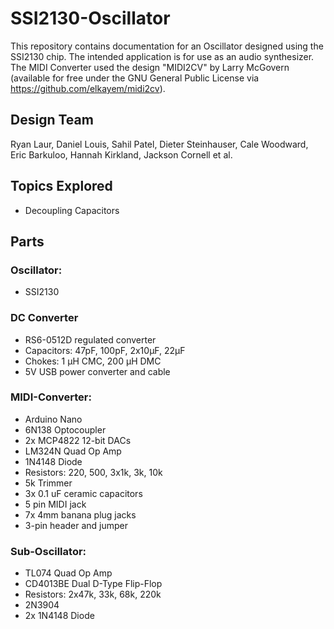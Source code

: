 # SSI2130-Oscillator

This repository contains documentation for an Oscillator designed using the SSI2130 chip. The intended application is for use as an audio synthesizer. The MIDI Converter used the design "MIDI2CV" by Larry McGovern (available for free under the GNU General Public License via <https://github.com/elkayem/midi2cv>).

## Design Team
Ryan Laur, Daniel Louis, Sahil Patel, Dieter Steinhauser, Cale Woodward, Eric Barkuloo, Hannah Kirkland, Jackson Cornell et al.

## Topics Explored
* Decoupling Capacitors

## Parts

### Oscillator:

* SSI2130

### DC Converter
* RS6-0512D regulated converter
* Capacitors: 47pF, 100pF, 2x10µF, 22µF
* Chokes: 1 µH CMC, 200 µH DMC
* 5V USB power converter and cable

### MIDI-Converter:

* Arduino Nano
* 6N138 Optocoupler
* 2x MCP4822 12-bit DACs
* LM324N Quad Op Amp
* 1N4148 Diode 
* Resistors: 220, 500, 3x1k, 3k, 10k
* 5k Trimmer
* 3x 0.1 uF ceramic capacitors
* 5 pin MIDI jack
* 7x 4mm banana plug jacks
* 3-pin header and jumper

### Sub-Oscillator:

* TL074 Quad Op Amp
* CD4013BE Dual D-Type Flip-Flop
* Resistors: 2x47k, 33k, 68k, 220k
* 2N3904 
* 2x 1N4148 Diode
